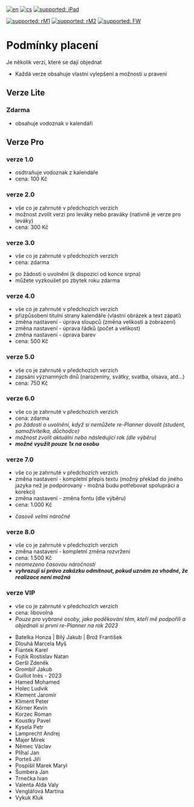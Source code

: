 [![en](https://img.shields.io/badge/lang-en-red.svg)](https://github.com/PepikVaio/reMarkable_re-Planner/tree/main?tab=readme-ov-file)
[![cs](https://img.shields.io/badge/lang-cs-springgreen.svg)](https://github.com/PepikVaio/reMarkable_re-Planner/blob/main/.github/README.cs.md)
[![supported: iPad](https://img.shields.io/badge/iPad-supported-green)](https://www.apple.com/cz/ipad/)

[![supported: rM1](https://img.shields.io/badge/rM1-supported-green)](https://remarkable.com/store/remarkable)
[![supported: rM2](https://img.shields.io/badge/rM2-supported-green)](https://remarkable.com/store/remarkable-2)
[![supported: FW](https://img.shields.io/badge/reMarkable-Compatible_with_FW_3.xx-green)]()



# Podmínky placení

Je několik verzí, které se dají objednat
* Každá verze obsahuje vlastní vylepšení a možnosti u pravení


## Verze Lite

### Zdarma
* obsahuje vodoznak v kalendáři


## Verze Pro  

### verze 1.0
* osdtraňuje vodoznak z kalendáře
* cena: 100 Kč

### verze 2.0
* vše co je zahrnuté v předchozích verzích
* možnost zvolit verzi pro leváky nebo praváky (nativně je verze pro leváky)
* cena: 300 Kč


### verze 3.0
* vše co je zahrnuté v předchozích verzích
* cena: zdarma
- po žádosti o uvolnění (k dispozici od konce srpna)
- můžete vyzkoušet po zbytek roku zdarma

### verze 4.0
* vše co je zahrnuté v předchozích verzích
* přizpůsobení titulní strany kalendáře (vlastní obrázek a text zápatí)
* změna nastavení - úprava sloupců (změna velikostí a zobrazení)
* změna nastavení - úprava řádků (počet a velikost)
* změna nastavení - úprava barev
* cena: 500 Kč

### verze 5.0
* vše co je zahrnuté v předchozích verzích
* zapsání významných dnů (narozeniny, svátky, svatba, olsava, atd...)
* cena: 750 Kč

### verze 6.0
* vše co je zahrnuté v předchozích verzích
* cena: zdarma
* *po žádosti o uvolnění, když si nemůžete re-Planner dovolit (student, samoživitelka, důchodce)*
* *možnost zvolit aktuální nebo následující rok (dle výběru)*
* ***možné využít pouze 1x na osobu***

### verze 7.0
* vše co je zahrnuté v předchozích verzích
* změna nastavení - kompletní přepis textu (možný překlad do jiného jazyka než je podporovaný - možná budu potřebovat spolupráci a korekci)
* změna nastavení - změna fontu (dle výběru)
* cena: 1.000 Kč
- *časově velmi náročné*

### verze 8.0
* vše co je zahrnuté v předchozích verzích
* změna nastavení - kompletní změna rozvržení
* cena: 1.500 Kč
* *neomezeno časovou náročností*
* ***vyhrazuji si právo zakázku odmítnout, pokud uznám za vhodné, že realizace není možná***

### verze VIP
* vše co je zahrnuté v předchozích verzích
* cena: libovolná
* *Pouze pro vybrané osoby, jako poděkování těm, kteří mě podpořili a objednali si první re-Planner na rok 2023*

- Batelka Honza | Bilý Jakub | Brož František
- Dlouhá Marcela Myš
- Fiantek Karel
- Fojtik Rostislav Natan
- Geršl Zdeněk
- Grombíř Jakub
- Guillot Inès - 2023
- Hamed Mohamed
- Holec Ludvik
- Klement Jaromír
- Kliment Peter
- Körner Kevin 
- Korzec Roman
- Koustky Pavel
- Kysela Petr
- Lamprecht Andrej
- Majer Mirek
- Němec Václav
- Plíhal Jan
- Porteš Jiří
- Pospíšil Marek Maryl
- Šumbera Jan
- Trnečka Ivan
- Valenta Alda Valy
- Venglářová Martina
- Vykuk Kluk
